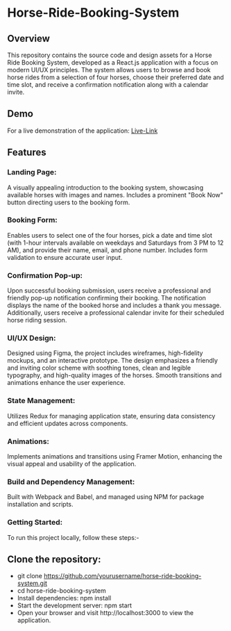 # Horse-Ride-Booking-System
## Overview
This repository contains the source code and design assets for a Horse Ride Booking System, developed as a React.js application with a focus on modern UI/UX principles. The system allows users to browse and book horse rides from a selection of four horses, choose their preferred date and time slot, and receive a confirmation notification along with a calendar invite.

## Demo
For a live demonstration of the application: 
[Live-Link](horse-ride-booking-gules.vercel.app) 


## Features
### Landing Page:
A visually appealing introduction to the booking system, showcasing available horses with images and names. Includes a prominent "Book Now" button directing users to the booking form.

### Booking Form: 
Enables users to select one of the four horses, pick a date and time slot (with 1-hour intervals available on weekdays and Saturdays from 3 PM to 12 AM), and provide their name, email, and phone number. Includes form validation to ensure accurate user input.

### Confirmation Pop-up: 
Upon successful booking submission, users receive a professional and friendly pop-up notification confirming their booking. The notification displays the name of the booked horse and includes a thank you message. Additionally, users receive a professional calendar invite for their scheduled horse riding session.

### UI/UX Design: 
Designed using Figma, the project includes wireframes, high-fidelity mockups, and an interactive prototype. The design emphasizes a friendly and inviting color scheme with soothing tones, clean and legible typography, and high-quality images of the horses. Smooth transitions and animations enhance the user experience.

### State Management: 
Utilizes Redux for managing application state, ensuring data consistency and efficient updates across components.

### Animations: 
Implements animations and transitions using Framer Motion, enhancing the visual appeal and usability of the application.

### Build and Dependency Management: 
Built with Webpack and Babel, and managed using NPM for package installation and scripts.

### Getting Started:
To run this project locally, follow these steps:-

## Clone the repository:
- git clone https://github.com/yourusername/horse-ride-booking-system.git
- cd horse-ride-booking-system
- Install dependencies: npm install
- Start the development server: npm start
- Open your browser and visit http://localhost:3000 to view the application.
